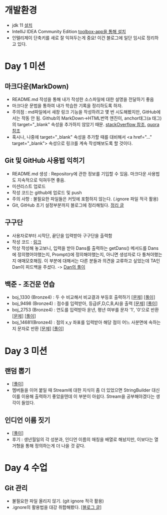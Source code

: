 
# 개발환경
 - jdk 11 <a href="https://www.oracle.com/java/technologies/downloads/#java11" target="_blank">설치</a>
 - IntelliJ IDEA Community Edition <a href="https://www.jetbrains.com/ko-kr/toolbox-app" target="_blank">toolbox-app을 통해 설치</a>
 - 인텔리제이 단축키를 새로 잘 익혀두는게 중요! 이건 블로그에 일단 임시로 정리하고 있다.

# Day 1 미션

 ## 마크다운(MarkDown)
 - README.md 작성을 통해 내가 작성한 소스파일에 대한 설명을 전달하기 좋음
 - 마크다운 문법을 통하여 내가 학습한 기록을 정리하도록 하자.
 - 주의점 : md파일에서 새창 링크 기능을 작성하려고 몇 번 시도해봤지만, GitHub에서는 작동 안 됨. Github의 MarkDown->HTML번역 엔진이, anchor태그(a 태그)의 target="_blank" 속성을 추가하지 않았기 때문.
   <a href="https://stackoverflow.com/questions/41915571/open-link-in-new-tab-with-github-markdown-using-target-blank">stackOverflow 참조</a>,
   <a href="https://www.quora.com/Why-is-target-blank-not-working-in-a-GitHub-readme-file">quora 참조</a>
 - 혹시나, 나중에 target="_blank" 속성을 추가할 때를 대비해서 \<a href="..." target="_blank"> 속성으로 링크를 계속 작성해보도록 할 것이다.

 ## Git 및 GitHub 사용법 익히기
 - README.md 생성 : Repository에 관한 정보를 기입할 수 있음. 마크다운 사용법도 지속적으로 익혀두면 좋음.
 - 미션리스트 업로드
 - 작성 코드는 github에 업로드 및 push
 - 주의 사항 : 불필요한 파일들은 커밋에 포함하지 않는다. (.ignore 파일 적극 활용)
 - Git, GitHub 초기 설정부분까지 블로그에 정리해뒀다. <a href="https://ttasjwi.tistory.com/5" target="_blank">정리 글</a>

 ## 구구단
  - 사용자로부터 시작단, 끝단을 입력받아 구구단을 출력함
  - 작성 코드 : <a href="https://github.com/ttasjwi/CodeSquad-Cocoa2021/tree/master/src/gugudan" target="_blank">링크</a>
  - 막상 작성해 놓고보니, 입력을 받아 Dans를 출력하는 getDans() 메서드를 Dans에 정의했어야했는지, Prompt()에 정의해야했는지, 아니면 생성자로 다 퉁쳐야했는지 애매모호해짐. 이 부분에 대해서는 다른 분들과 의견을 교류하고 싶었는데 TA인 Dan이 피드백을 주셨다.
    -> <a href="https://github.com/ttasjwi/CodeSquad-Cocoa2021/tree/Dan/src/gugudan" target="_blank">Dan의 풀이</a>

 ## 백준 - 조건문 연습
   - boj_1330 (Bronze4) : 두 수 비교해서 비교결과 부등호 출력하기 <a href="https://www.acmicpc.net/problem/1330" target="_blank">[문제]</a> <a href="https://github.com/ttasjwi/BOJ/tree/master/src/boj_1330" target="_blank">[풀이]</a>
   - boj_9498 (Bronze4) : 점수를 입력받아, 등급(F,D,C,B,A)을 출력 <a href="https://www.acmicpc.net/problem/9498" target="_blank">[문제]</a> <a href="https://github.com/ttasjwi/BOJ/tree/master/src/boj_9498" target="_blank">[풀이]</a>
   - boj_2753 (Bronze4) : 연도를 입력받아 윤년, 평년 여부를 문자 '1', '0'으로 반환 <a href="https://www.acmicpc.net/problem/2753" target="_blank">[문제]</a> <a href="https://github.com/ttasjwi/BOJ/tree/master/src/boj_2753" target="_blank">[풀이]</a>
   - boj_14681(Bronze4) : 점의 x,y 좌표를 입력받아 해당 점이 어느 사분면에 속하는지 문자로 반환 <a href="https://www.acmicpc.net/problem/14681" target="_blank">[문제]</a> <a href="https://github.com/ttasjwi/BOJ/tree/master/src/boj_14681" target="_blank">[풀이]</a>

# Day 3 미션

## 랜덤 뽑기

- <a href="https://github.com/ttasjwi/CodeSquad-Cocoa2021/tree/master/src/rdmMember" target="_blank">[풀이]</a>
- 멤버들을 이어 붙일 때 Stream에 대한 지식이 좀 더 있었으면 StringBuilder 대신 이를 이용해 출력하기 좋았을텐데 이 부분이 아쉽다. Stream을 공부해야겠다는 생각이 들었다.

## 인디언 이름 짓기

- <a href="https://github.com/ttasjwi/CodeSquad-Cocoa2021/tree/master/src/indianName" target="_blank">[풀이]</a>
- 후기 : 생년월일의 각 성분과, 인디언 이름의 매칭을 배열로 해놨지만, 이보다는 열거형을 통해 정의하는게 더 나을 것 같다.

# Day 4 수업

## Git 관리

- 불필요한 파일 올리지 않기. (git ignore 적극 활용)
- .ignore의 활용법을 대강 취합해봤다. <a href="https://ttasjwi.tistory.com/8" target="_blank">[블로그 글]</a>